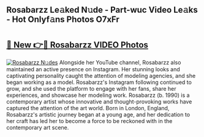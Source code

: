 ## Rosabarzz Le𝚊ked N𝚞de - Part-wuc Video Le𝚊ks - Hot Onlyf𝚊ns Photos O7xFr

# <h2><a href="http://ab54741.deff.icu/?id=Rosabarzz">🔗 New 👉🔴 Rosabarzz VIDEO Photos</a></h2>

[![Rosabarzz N𝚞des](https://i.imgur.com/rIISA9y.gif)](http://ab54741.deff.icu/?id=Rosabarzz)
Alongside her YouTube channel, Rosabarzz also maintained an active presence on Instagram. Her stunning looks and captivating personality caught the attention of modeling agencies, and she began working as a model. Rosabarzz's Instagram following continued to grow, and she used the platform to engage with her fans, share her experiences, and showcase her modeling work. Rosabarzz (b. 1990) is a contemporary artist whose innovative and thought-provoking works have captured the attention of the art world. Born in London, England, Rosabarzz's artistic journey began at a young age, and her dedication to her craft has led her to become a force to be reckoned with in the contemporary art scene.
